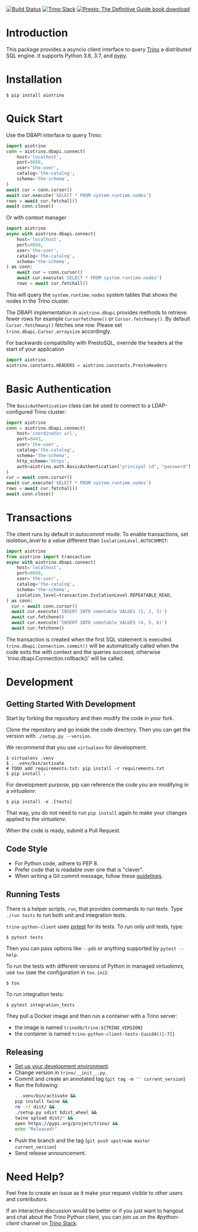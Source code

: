 [![Build Status](https://github.com/mvanderlee/trino-python-client/workflows/ci/badge.svg)](https://github.com/mvanderlee/trino-python-client/actions?query=workflow%3Aci+event%3Apush+branch%3Apy3-async)
[![Trino Slack](https://img.shields.io/static/v1?logo=slack&logoColor=959DA5&label=Slack&labelColor=333a41&message=join%20conversation&color=3AC358)](https://trino.io/slack.html)
[![Presto: The Definitive Guide book download](https://img.shields.io/badge/Presto%3A%20The%20Definitive%20Guide-download-brightgreen)](https://www.starburstdata.com/oreilly-presto-guide-download/)

# Introduction

This package provides a asyncio client interface to query [Trino](https://trino.io/)
a distributed SQL engine. It supports Python 3.6, 3.7, and pypy.
# Installation

```
$ pip install aiotrino
```

# Quick Start

Use the DBAPI interface to query Trino:

```python
import aiotrino
conn = aiotrino.dbapi.connect(
    host='localhost',
    port=8080,
    user='the-user',
    catalog='the-catalog',
    schema='the-schema',
)
await cur = conn.cursor()
await cur.execute('SELECT * FROM system.runtime.nodes')
rows = await cur.fetchall()
await conn.close()
```
Or with context manager 
```python
import aiotrino
async with aiotrino.dbapi.connect(
    host='localhost',
    port=8080,
    user='the-user',
    catalog='the-catalog',
    schema='the-schema',
) as conn:
    await cur = conn.cursor()
    await cur.execute('SELECT * FROM system.runtime.nodes')
    rows = await cur.fetchall()
```

This will query the `system.runtime.nodes` system tables that shows the nodes
in the Trino cluster.

The DBAPI implementation in `aiotrino.dbapi` provides methods to retrieve fewer
rows for example `Cursorfetchone()` or `Cursor.fetchmany()`. By default
`Cursor.fetchmany()` fetches one row. Please set
`trino.dbapi.Cursor.arraysize` accordingly.

For backwards compatibility with PrestoSQL, override the headers at the start of your application
```python
import aiotrino
aiotrino.constants.HEADERS = aiotrino.constants.PrestoHeaders
```

# Basic Authentication
The `BasicAuthentication` class can be used to connect to a LDAP-configured Trino
cluster:
```python
import aiotrino
conn = aiotrino.dbapi.connect(
    host='coordinator url',
    port=8443,
    user='the-user',
    catalog='the-catalog',
    schema='the-schema',
    http_scheme='https',
    auth=aiotrino.auth.BasicAuthentication("principal id", "password"),
)
cur = await conn.cursor()
await cur.execute('SELECT * FROM system.runtime.nodes')
rows = await cur.fetchall()
await conn.close()
```

# Transactions
The client runs by default in *autocommit* mode. To enable transactions, set
*isolation_level* to a value different than `IsolationLevel.AUTOCOMMIT`:

```python
import aiotrino
from aiotrino import transaction
async with aiotrino.dbapi.connect(
    host='localhost',
    port=8080,
    user='the-user',
    catalog='the-catalog',
    schema='the-schema',
    isolation_level=transaction.IsolationLevel.REPEATABLE_READ,
) as conn:
  cur = await conn.cursor()
  await cur.execute('INSERT INTO sometable VALUES (1, 2, 3)')
  await cur.fetchone()
  await cur.execute('INSERT INTO sometable VALUES (4, 5, 6)')
  await cur.fetchone()
```

The transaction is created when the first SQL statement is executed.
`trino.dbapi.Connection.commit()` will be automatically called when the code
exits the *with* context and the queries succeed, otherwise
`trino.dbapi.Connection.rollback()' will be called.

# Development

## Getting Started With Development

Start by forking the repository and then modify the code in your fork.

Clone the repository and go inside the code directory. Then you can get the
version with `./setup.py --version`.

We recommend that you use `virtualenv` for development:

```
$ virtualenv .venv
$ . .venv/bin/activate
# TODO add requirements.txt: pip install -r requirements.txt
$ pip install .
```

For development purpose, pip can reference the code you are modifying in a
*virtualenv*:

```
$ pip install -e .[tests]
```

That way, you do not need to run `pip install` again to make your changes
applied to the *virtualenv*.

When the code is ready, submit a Pull Request.

## Code Style

- For Python code, adhere to PEP 8.
- Prefer code that is readable over one that is "clever".
- When writing a Git commit message, follow these [guidelines](https://chris.beams.io/posts/git-commit/).

## Running Tests

There is a helper scripts, `run`, that provides commands to run tests.
Type `./run tests` to run both unit and integration tests.

`trino-python-client` uses [pytest](https://pytest.org/) for its tests. To run
only unit tests, type:

```
$ pytest tests
```

Then you can pass options like `--pdb` or anything supported by `pytest --help`.

To run the tests with different versions of Python in managed *virtualenvs*,
use `tox` (see the configuration in `tox.ini`):

```
$ tox
```

To run integration tests:

```
$ pytest integration_tests
```

They pull a Docker image and then run a container with a Trino server:
- the image is named `trinodb/trino:${TRINO_VERSION}`
- the container is named `trino-python-client-tests-{uuid4()[:7]}`

## Releasing

- [Set up your development environment](#Getting-Started-With-Development).
- Change version in `trino/__init__.py`.
- Commit and create an annotated tag (`git tag -m '' current_version`)
- Run the following:
  ```bash
  . .venv/bin/activate &&
  pip install twine &&
  rm -rf dist/ &&
  ./setup.py sdist bdist_wheel &&
  twine upload dist/* &&
  open https://pypi.org/project/trino/ &&
  echo "Released!"
  ```
- Push the branch and the tag (`git push upstream master current_version`)
- Send release announcement.

# Need Help?

Feel free to create an issue as it make your request visible to other users and contributors.

If an interactive discussion would be better or if you just want to hangout and chat about
the Trino Python client, you can join us on the *#python-client* channel on
[Trino Slack](https://trino.io/slack.html).
